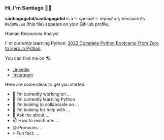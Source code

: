 ### Hi, I'm Santiago 👋😄

**santiagogutid/santiagogutid** is a ✨ _special_ ✨ repository because its `README.md` (this file) appears on your GitHub profile.

Human Resources Analyst

I' m currently learning Python:
[2022 Complete Python Bootcamp From Zero to Hero in Python](https://www.udemy.com/course/complete-python-bootcamp)

You can find me on 🌎:
- [Linkedin](https://www.linkedin.com/in/santiagogut)
- [Instagram](https://www.instagram.com/santugut)

Here are some ideas to get you started:

- 🔭 I’m currently working on ...
- 🌱 I’m currently learning Python
- 👯 I’m looking to collaborate on ...
- 🤔 I’m looking for help with ...
- 💬 Ask me about ...
- 📫 How to reach me: ...
- 😄 Pronouns: ...
- ⚡ Fun fact: ...

